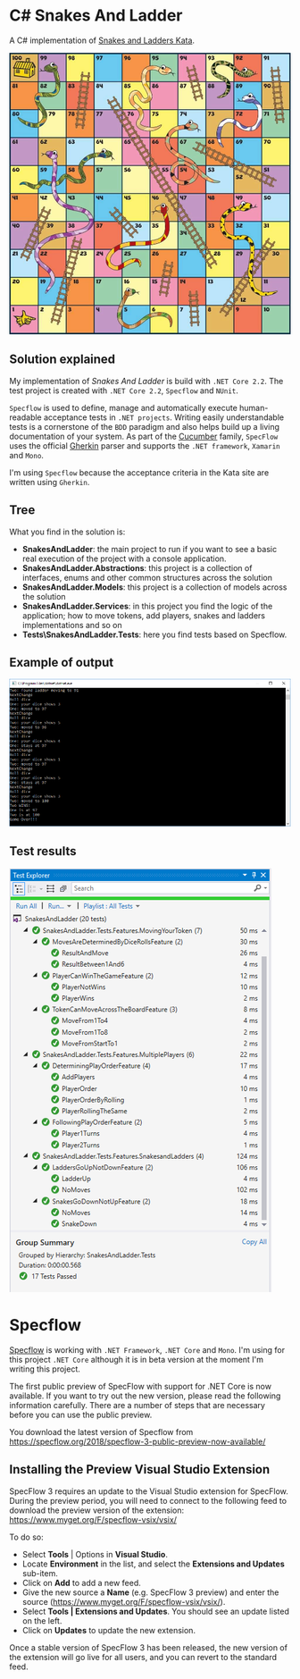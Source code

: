 # C# Snakes And Ladder
A C# implementation of [Snakes and Ladders Kata](https://agilekatas.co.uk/katas/snakesandladders-kata).

![C# Snakes And Ladder](https://github.com/erossini/SnakesAndLadder/blob/FirstUpdate/Documentation/Images/SnakeAndLadderBoard.jpg?raw=true)

## Solution explained
My implementation of _Snakes And Ladder_ is build with `.NET Core 2.2`. The test project is created with `.NET Core 2.2`, `Specflow` and `NUnit`.

`Specflow` is used to define, manage and automatically execute human-readable acceptance tests in `.NET projects`. Writing easily understandable tests is a cornerstone of the `BDD` paradigm and also helps build up a living documentation of your system. As part of the [Cucumber](http://cukes.info/) family, `SpecFlow` uses the official [Gherkin](https://github.com/cucumber/gherkin/wiki) parser and supports the `.NET framework`, `Xamarin` and `Mono`.

I'm using `Specflow` because the acceptance criteria in the Kata site are written using `Gherkin`.

## Tree
What you find in the solution is:

- **SnakesAndLadder**: the main project to run if you want to see a basic real execution of the project with a console application.
- **SnakesAndLadder.Abstractions**: this project is a collection of interfaces, enums and other common structures across the solution
- **SnakesAndLadder.Models**: this project is a collection of models across the solution
- **SnakesAndLadder.Services**: in this project you find the logic of the application; how to move tokens, add players, snakes and ladders implementations and so on
- **Tests\SnakesAndLadder.Tests**: here you find tests based on Specflow.

## Example of output

![C# Snakes And Ladder](https://github.com/erossini/SnakesAndLadder/blob/FirstUpdate/Documentation/Images/SnakeAndLadderOutput.png?raw=true)

## Test results

![C# Snakes And Ladder Test results](https://github.com/erossini/SnakesAndLadder/blob/FirstUpdate/Documentation/Images/TestExplorer.PNG?raw=true)

# Specflow
[Specflow](https://specflow.org/) is working with `.NET Framework`, `.NET Core` and `Mono`. I'm using for this project `.NET Core` although it is in beta version at the moment I'm writing this project.

The first public preview of SpecFlow with support for .NET Core is now available. If you want to try out the new version, please read the following information carefully. There are a number of steps that are necessary before you can use the public preview.

You download the latest version of Specflow from https://specflow.org/2018/specflow-3-public-preview-now-available/

## Installing the Preview Visual Studio Extension
SpecFlow 3 requires an update to the Visual Studio extension for SpecFlow. During the preview period, you will need to connect to the following feed to download the preview version of the extension: https://www.myget.org/F/specflow-vsix/vsix/

To do so:
- Select **Tools** | Options in **Visual Studio**.
- Locate **Environment** in the list, and select the **Extensions and Updates** sub-item.
- Click on **Add** to add a new feed.
- Give the new source a **Name** (e.g. SpecFlow 3 preview) and enter the source (https://www.myget.org/F/specflow-vsix/vsix/).
- Select **Tools | Extensions and Updates**. You should see an update listed on the left.
- Click on **Updates** to update the new extension.

Once a stable version of SpecFlow 3 has been released, the new version of the extension will go live for all users, and you can revert to the standard feed.